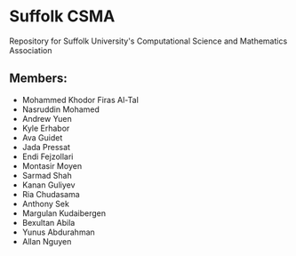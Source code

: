 # Suffolk CSMA
Repository for Suffolk University's Computational Science and Mathematics Association

## Members:

- Mohammed Khodor Firas Al-Tal
- Nasruddin Mohamed
- Andrew Yuen
- Kyle Erhabor
- Ava Guidet
- Jada Pressat
- Endi Fejzollari
- Montasir Moyen
- Sarmad Shah
- Kanan Guliyev
- Ria Chudasama
- Anthony Sek
- Margulan Kudaibergen
- Bexultan Abila
- Yunus Abdurahman
- Allan Nguyen
